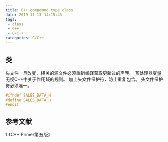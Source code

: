 ```yaml
---
title: C++ compound type class
date: 2019-11-13 14:15:43
tags:
 - class
 - C++
 - C/C++
categories: C/C++
---
```


## 类
头文件一旦改变，相关的源文件必须重新编译获取更新过的声明。
预处理器变量无视C++中关于作用域的规则。
加上头文件保护符，防止重复包含。
头文件保护符必须唯一。

```c
#ifndef SALES_DATA_H
#define SALES_DATA_H
#endif
```

## 参考文献
1.《C++ Primer第五版》

